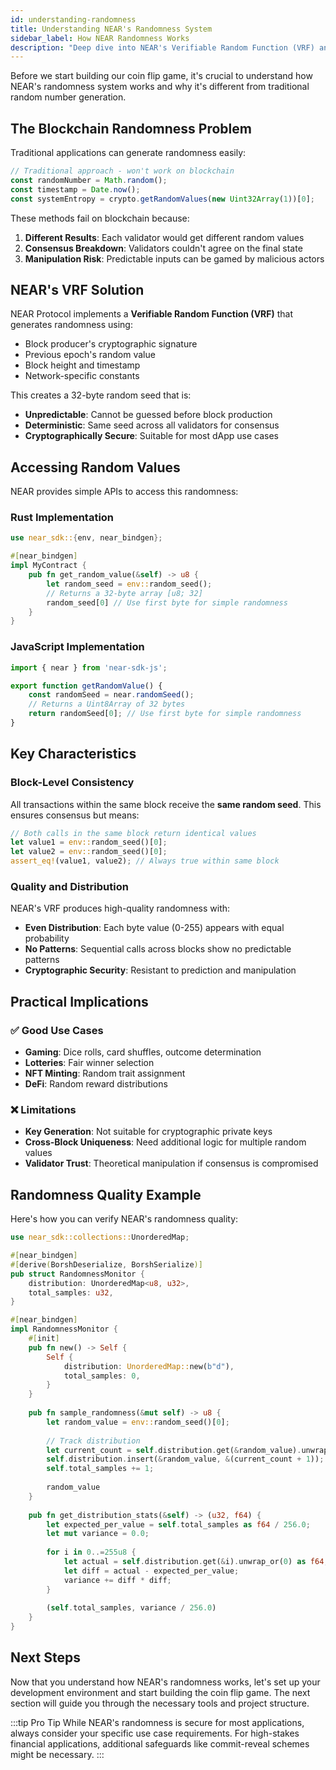```yaml
---
id: understanding-randomness
title: Understanding NEAR's Randomness System
sidebar_label: How NEAR Randomness Works
description: "Deep dive into NEAR's Verifiable Random Function (VRF) and how it provides secure, consensus-friendly randomness."
---
```


Before we start building our coin flip game, it's crucial to understand how NEAR's randomness system works and why it's different from traditional random number generation.

## The Blockchain Randomness Problem

Traditional applications can generate randomness easily:

```javascript
// Traditional approach - won't work on blockchain
const randomNumber = Math.random();
const timestamp = Date.now();
const systemEntropy = crypto.getRandomValues(new Uint32Array(1))[0];
```

These methods fail on blockchain because:

1. **Different Results**: Each validator would get different random values
2. **Consensus Breakdown**: Validators couldn't agree on the final state
3. **Manipulation Risk**: Predictable inputs can be gamed by malicious actors

## NEAR's VRF Solution

NEAR Protocol implements a **Verifiable Random Function (VRF)** that generates randomness using:

- Block producer's cryptographic signature
- Previous epoch's random value  
- Block height and timestamp
- Network-specific constants

This creates a 32-byte random seed that is:

- **Unpredictable**: Cannot be guessed before block production
- **Deterministic**: Same seed across all validators for consensus
- **Cryptographically Secure**: Suitable for most dApp use cases

## Accessing Random Values

NEAR provides simple APIs to access this randomness:

### Rust Implementation

```rust
use near_sdk::{env, near_bindgen};

#[near_bindgen]
impl MyContract {
    pub fn get_random_value(&self) -> u8 {
        let random_seed = env::random_seed();
        // Returns a 32-byte array [u8; 32]
        random_seed[0] // Use first byte for simple randomness
    }
}
```

### JavaScript Implementation

```javascript
import { near } from 'near-sdk-js';

export function getRandomValue() {
    const randomSeed = near.randomSeed();
    // Returns a Uint8Array of 32 bytes
    return randomSeed[0]; // Use first byte for simple randomness
}
```

## Key Characteristics

### Block-Level Consistency
All transactions within the same block receive the **same random seed**. This ensures consensus but means:

```rust
// Both calls in the same block return identical values
let value1 = env::random_seed()[0];
let value2 = env::random_seed()[0];
assert_eq!(value1, value2); // Always true within same block
```

### Quality and Distribution
NEAR's VRF produces high-quality randomness with:

- **Even Distribution**: Each byte value (0-255) appears with equal probability
- **No Patterns**: Sequential calls across blocks show no predictable patterns
- **Cryptographic Security**: Resistant to prediction and manipulation

## Practical Implications

### ✅ Good Use Cases
- **Gaming**: Dice rolls, card shuffles, outcome determination
- **Lotteries**: Fair winner selection
- **NFT Minting**: Random trait assignment
- **DeFi**: Random reward distributions

### ❌ Limitations
- **Key Generation**: Not suitable for cryptographic private keys
- **Cross-Block Uniqueness**: Need additional logic for multiple random values
- **Validator Trust**: Theoretical manipulation if consensus is compromised

## Randomness Quality Example

Here's how you can verify NEAR's randomness quality:

```rust
use near_sdk::collections::UnorderedMap;

#[near_bindgen]
#[derive(BorshDeserialize, BorshSerialize)]
pub struct RandomnessMonitor {
    distribution: UnorderedMap<u8, u32>,
    total_samples: u32,
}

#[near_bindgen]
impl RandomnessMonitor {
    #[init]
    pub fn new() -> Self {
        Self {
            distribution: UnorderedMap::new(b"d"),
            total_samples: 0,
        }
    }
    
    pub fn sample_randomness(&mut self) -> u8 {
        let random_value = env::random_seed()[0];
        
        // Track distribution
        let current_count = self.distribution.get(&random_value).unwrap_or(0);
        self.distribution.insert(&random_value, &(current_count + 1));
        self.total_samples += 1;
        
        random_value
    }
    
    pub fn get_distribution_stats(&self) -> (u32, f64) {
        let expected_per_value = self.total_samples as f64 / 256.0;
        let mut variance = 0.0;
        
        for i in 0..=255u8 {
            let actual = self.distribution.get(&i).unwrap_or(0) as f64;
            let diff = actual - expected_per_value;
            variance += diff * diff;
        }
        
        (self.total_samples, variance / 256.0)
    }
}
```

## Next Steps

Now that you understand how NEAR's randomness works, let's set up your development environment and start building the coin flip game. The next section will guide you through the necessary tools and project structure.

:::tip Pro Tip
While NEAR's randomness is secure for most applications, always consider your specific use case requirements. For high-stakes financial applications, additional safeguards like commit-reveal schemes might be necessary.
:::